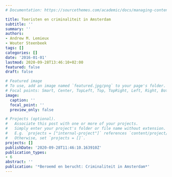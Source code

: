 ```yaml
---
# Documentation: https://sourcethemes.com/academic/docs/managing-content/

title: Toeristen en criminaliteit in Amsterdam
subtitle: ''
summary: ''
authors:
- Andrew M. Lemieux
- Wouter Steenbeek
tags: []
categories: []
date: '2016-01-01'
lastmod: 2020-09-28T13:46:10+02:00
featured: false
draft: false

# Featured image
# To use, add an image named `featured.jpg/png` to your page's folder.
# Focal points: Smart, Center, TopLeft, Top, TopRight, Left, Right, BottomLeft, Bottom, BottomRight.
image:
  caption: ''
  focal_point: ''
  preview_only: false

# Projects (optional).
#   Associate this post with one or more of your projects.
#   Simply enter your project's folder or file name without extension.
#   E.g. `projects = ["internal-project"]` references `content/project/deep-learning/index.md`.
#   Otherwise, set `projects = []`.
projects: []
publishDate: '2020-09-28T11:46:10.163910Z'
publication_types:
- 6
abstract: ''
publication: '*Beroemd en berucht: Criminaliteit in Amsterdam*'
---
```

